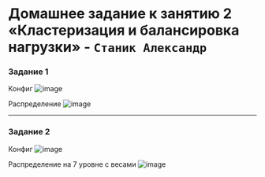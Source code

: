 # Домашнее задание к занятию 2 «Кластеризация и балансировка нагрузки» - `Станик Александр`


### Задание 1
Конфиг
![image](https://github.com/user-attachments/assets/aa383bdd-7b1c-44b8-a52c-ff8bd12d9c41)


Распределение 
![image](https://github.com/user-attachments/assets/13e131ea-1eed-4d27-b9f9-088f9989eb6a)



---

### Задание 2 
Конфиг
![image](https://github.com/user-attachments/assets/37cdeab5-2159-49f7-9b83-3f35695d49c5)


Распределение на 7 уровне с весами
![image](https://github.com/user-attachments/assets/fddaa4cc-4c1d-44c9-acd5-fa6d4fd4d1ef)



